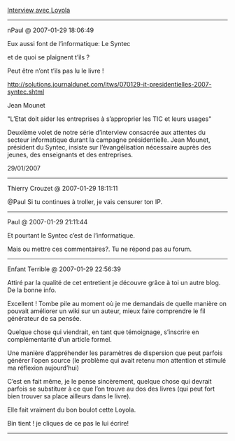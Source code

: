 [Interview avec Loyola](../../../2007/1/interview-avec-loyola.md)

---
nPaul @ 2007-01-29 18:06:49

Eux aussi font de l’informatique: Le Syntec

et de quoi se plaignent t’ils ? 

Peut être n’ont t’ils pas lu le livre !

http://solutions.journaldunet.com/itws/070129-it-presidentielles-2007-syntec.shtml 

Jean Mounet 

"L’Etat doit aider les entreprises à s’approprier les TIC et leurs usages"

Deuxième volet de notre série d’interview consacrée aux attentes du secteur informatique durant la campagne présidentielle. Jean Mounet, président du Syntec, insiste sur l’évangélisation nécessaire auprès des jeunes, des enseignants et des entreprises.

29/01/2007

---

Thierry Crouzet @ 2007-01-29 18:11:11

@Paul Si tu continues à troller, je vais censurer ton IP.

---

Paul @ 2007-01-29 21:11:44

Et pourtant le Syntec c’est de l’informatique.

Mais ou mettre ces commentaires?. Tu ne répond pas au forum.

---

Enfant Terrible @ 2007-01-29 22:56:39

Attiré par la qualité de cet entretient je découvre grâce à toi un autre blog. De la bonne info. 

Excellent ! Tombe pile au moment où je me demandais de quelle manière on pouvait améliorer un wiki sur un auteur, mieux faire comprendre le fil générateur de sa pensée.

Quelque chose qui viendrait, en tant que témoignage, s’inscrire en complémentarité d’un article formel. 

Une manière d’appréhender les paramètres de dispersion que peut parfois générer l’open source (le problème qui avait retenu mon attention et stimulé ma réflexion aujourd’hui)

C’est en fait même, je le pense sincèrement, quelque chose qui devrait parfois se substituer à ce que l’on trouve au dos des livres (qui peut fort bien trouver sa place ailleurs dans le livre).

Elle fait vraiment du bon boulot cette Loyola. 

Bin tient ! je cliques de ce pas le lui écrire!

---


